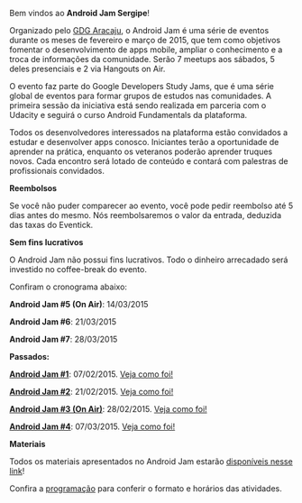 ﻿Bem vindos ao **Android Jam Sergipe**!

Organizado pelo [GDG Aracaju](http://gdgaracaju.com.br), o Android Jam é uma série de eventos durante os meses de fevereiro e março de 2015, que tem como objetivos fomentar o desenvolvimento de apps mobile, ampliar o conhecimento e a troca de informações da comunidade. Serão 7 meetups aos sábados, 5 deles presenciais e 2 via Hangouts on Air.

O evento faz parte do Google Developers Study Jams, que é uma série global de eventos para formar grupos de estudos nas comunidades. A primeira sessão da iniciativa está sendo realizada em parceria com o Udacity e seguirá o curso Android Fundamentals da plataforma.

Todos os desenvolvedores interessados na plataforma estão convidados a estudar e desenvolver apps conosco. Iniciantes terão a oportunidade de aprender na prática, enquanto os veteranos poderão aprender truques novos. Cada encontro será lotado de conteúdo e contará com palestras de profissionais convidados.

**Reembolsos**

Se você não puder comparecer ao evento, você pode pedir reembolso até 5 dias antes do mesmo. Nós reembolsaremos o valor da entrada, deduzida das taxas do Eventick.

**Sem fins lucrativos** 

O Android Jam não possui fins lucrativos. Todo o dinheiro arrecadado será investido no coffee-break do evento.

Confiram o cronograma abaixo:


**Android Jam #5 (On Air)**: 14/03/2015

**Android Jam #6**: 21/03/2015

**Android Jam #7**: 28/03/2015

**Passados:**

**[Android Jam #1](http://eventick.com.br/android-jam-sergipe-1)**: 07/02/2015. [Veja como foi!](https://plus.google.com/events/ci11ur480f52mi3278ge68velnc)

**[Android Jam #2](http://eventick.com.br/android-jam-sergipe-2)**: 21/02/2015. [Veja como foi!](https://plus.google.com/events/c9shkfs58di37je69dtqr96s950)

**[Android Jam #3 (On Air)](https://plus.google.com/events/cro4hqguk26r4dmoggn2oilg34k)**: 28/02/2015. [Veja como foi!](https://plus.google.com/u/0/events/cro4hqguk26r4dmoggn2oilg34k)

**[Android Jam #4](https://plus.google.com/events/c3iigf7oj1v5221evbnaa9k2mug)**: 07/03/2015. [Veja como foi!](https://plus.google.com/events/gallery/c3iigf7oj1v5221evbnaa9k2mug)

**Materiais**

Todos os materiais apresentados no Android Jam estarão [disponíveis nesse link](http://goo.gl/kuLXlQ)!

Confira a [programação](#schedule) para conferir o formato e horários das atividades.
